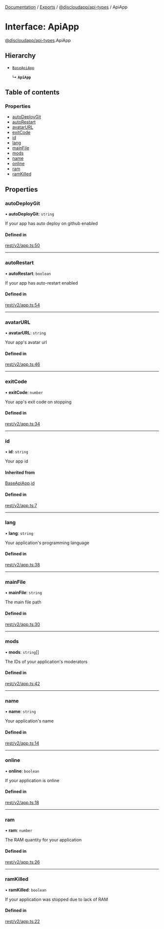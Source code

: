 [Documentation](../README.md) / [Exports](../modules.md) / [@discloudapp/api-types](../modules/discloudapp_api_types.md) / ApiApp

# Interface: ApiApp

[@discloudapp/api-types](../modules/discloudapp_api_types.md).ApiApp

## Hierarchy

- [`BaseApiApp`](discloudapp_api_types.BaseApiApp.md)

  ↳ **`ApiApp`**

## Table of contents

### Properties

- [autoDeployGit](discloudapp_api_types.ApiApp.md#autodeploygit)
- [autoRestart](discloudapp_api_types.ApiApp.md#autorestart)
- [avatarURL](discloudapp_api_types.ApiApp.md#avatarurl)
- [exitCode](discloudapp_api_types.ApiApp.md#exitcode)
- [id](discloudapp_api_types.ApiApp.md#id)
- [lang](discloudapp_api_types.ApiApp.md#lang)
- [mainFile](discloudapp_api_types.ApiApp.md#mainfile)
- [mods](discloudapp_api_types.ApiApp.md#mods)
- [name](discloudapp_api_types.ApiApp.md#name)
- [online](discloudapp_api_types.ApiApp.md#online)
- [ram](discloudapp_api_types.ApiApp.md#ram)
- [ramKilled](discloudapp_api_types.ApiApp.md#ramkilled)

## Properties

### autoDeployGit

• **autoDeployGit**: `string`

If your app has auto deploy on github enabled

#### Defined in

[rest/v2/app.ts:50](https://github.com/discloud/discloud.app/blob/c6f50ea/packages/api-types/rest/v2/app.ts#L50)

___

### autoRestart

• **autoRestart**: `boolean`

If your app has auto-restart enabled

#### Defined in

[rest/v2/app.ts:54](https://github.com/discloud/discloud.app/blob/c6f50ea/packages/api-types/rest/v2/app.ts#L54)

___

### avatarURL

• **avatarURL**: `string`

Your app's avatar url

#### Defined in

[rest/v2/app.ts:46](https://github.com/discloud/discloud.app/blob/c6f50ea/packages/api-types/rest/v2/app.ts#L46)

___

### exitCode

• **exitCode**: `number`

Your app's exit code on stopping

#### Defined in

[rest/v2/app.ts:34](https://github.com/discloud/discloud.app/blob/c6f50ea/packages/api-types/rest/v2/app.ts#L34)

___

### id

• **id**: `string`

Your app id

#### Inherited from

[BaseApiApp](discloudapp_api_types.BaseApiApp.md).[id](discloudapp_api_types.BaseApiApp.md#id)

#### Defined in

[rest/v2/app.ts:7](https://github.com/discloud/discloud.app/blob/c6f50ea/packages/api-types/rest/v2/app.ts#L7)

___

### lang

• **lang**: `string`

Your application's programming language

#### Defined in

[rest/v2/app.ts:38](https://github.com/discloud/discloud.app/blob/c6f50ea/packages/api-types/rest/v2/app.ts#L38)

___

### mainFile

• **mainFile**: `string`

The main file path

#### Defined in

[rest/v2/app.ts:30](https://github.com/discloud/discloud.app/blob/c6f50ea/packages/api-types/rest/v2/app.ts#L30)

___

### mods

• **mods**: `string`[]

The IDs of your application's moderators

#### Defined in

[rest/v2/app.ts:42](https://github.com/discloud/discloud.app/blob/c6f50ea/packages/api-types/rest/v2/app.ts#L42)

___

### name

• **name**: `string`

Your application's name

#### Defined in

[rest/v2/app.ts:14](https://github.com/discloud/discloud.app/blob/c6f50ea/packages/api-types/rest/v2/app.ts#L14)

___

### online

• **online**: `boolean`

If your application is online

#### Defined in

[rest/v2/app.ts:18](https://github.com/discloud/discloud.app/blob/c6f50ea/packages/api-types/rest/v2/app.ts#L18)

___

### ram

• **ram**: `number`

The RAM quantity for your application

#### Defined in

[rest/v2/app.ts:26](https://github.com/discloud/discloud.app/blob/c6f50ea/packages/api-types/rest/v2/app.ts#L26)

___

### ramKilled

• **ramKilled**: `boolean`

If your application was stopped due to lack of RAM

#### Defined in

[rest/v2/app.ts:22](https://github.com/discloud/discloud.app/blob/c6f50ea/packages/api-types/rest/v2/app.ts#L22)
